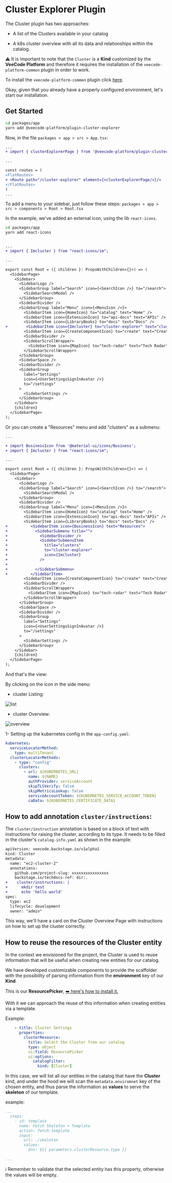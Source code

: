 # Cluster Explorer Plugin

The Cluster plugin has two approaches:

- A list of the Clusters available in your catalog

- A k8s cluster overview with all its data and relationships within the catalog.


⚠️ It is important to note that the `Cluster` is a **Kind** customized by the **VeeCode Platform** and therefore it requires the installation of the `veecode-platform-common` plugin in order to work.

To install the `veecode-platform-common` plugin click [here](https://github.com/veecode-platform/platform-backstage-plugins/tree/master/plugins/veecode-platform-common).

Okay, given that you already have a properly configured environment, let's start our installation.

## Get Started

```bash
cd packages/app
yarn add @veecode-platform/plugin-cluster-explorer
```
Now, in the file `packages > app > src > App.tsx`:

```diff
...
+ import { clusterExplorerPage } from '@veecode-platform/plugin-cluster-explorer';

...

const routes = (
<FlatRoutes>
+ <Route path="/cluster-explorer" element={<clusterExplorerPage/>}/>
</FlatRoutes>
)
...
```
To add a menu to your sidebar, just follow these steps:
`packages > app > src > components > Root > Root.tsx `

In the example, we've added an external icon, using the lib `react-icons`.

```bash
cd packages/app
yarn add react-icons
```

```diff

...
+ import { Imcluster } from "react-icons/im";

...

export const Root = ({ children }: PropsWithChildren<{}>) => (
  <SidebarPage>
    <Sidebar>
      <SidebarLogo />
      <SidebarGroup label="Search" icon={<SearchIcon />} to="/search">
        <SidebarSearchModal />
      </SidebarGroup>
      <SidebarDivider />
      <SidebarGroup label="Menu" icon={<MenuIcon />}>
        <SidebarItem icon={HomeIcon} to="catalog" text="Home" />
        <SidebarItem icon={ExtensionIcon} to="api-docs" text="APIs" />
        <SidebarItem icon={LibraryBooks} to="docs" text="Docs" />
+        <SidebarItem icon={Imcluster} to="cluster-explorer" text="clusters" />
        <SidebarItem icon={CreateComponentIcon} to="create" text="Create..." />
        <SidebarDivider />
        <SidebarScrollWrapper>
          <SidebarItem icon={MapIcon} to="tech-radar" text="Tech Radar" />
        </SidebarScrollWrapper>
      </SidebarGroup>
      <SidebarSpace />
      <SidebarDivider />
      <SidebarGroup
        label="Settings"
        icon={<UserSettingsSignInAvatar />}
        to="/settings"
      >
        <SidebarSettings />
      </SidebarGroup>
    </Sidebar>
    {children}
  </SidebarPage>
);
```
Or you can create a "Resources" menu and add "clusters" as a submenu:

```diff
...

+ import BusinessIcon from '@material-ui/icons/Business';
+ import { Imcluster } from "react-icons/im";

...

export const Root = ({ children }: PropsWithChildren<{}>) => (
  <SidebarPage>
    <Sidebar>
      <SidebarLogo />
      <SidebarGroup label="Search" icon={<SearchIcon />} to="/search">
        <SidebarSearchModal />
      </SidebarGroup>
      <SidebarDivider />
      <SidebarGroup label="Menu" icon={<MenuIcon />}>
        <SidebarItem icon={HomeIcon} to="catalog" text="Home" />
        <SidebarItem icon={ExtensionIcon} to="api-docs" text="APIs" />
        <SidebarItem icon={LibraryBooks} to="docs" text="Docs" />
+          <SidebarItem icon={BusinessIcon} text="Resources">
+            <SidebarSubmenu title="">
+              <SidebarDivider />
+              <SidebarSubmenuItem
+                title="clusters"
+                to="cluster-explorer"
+                icon={Imcluster}
+              />
+
+            </SidebarSubmenu>
+          </SidebarItem>
        <SidebarItem icon={CreateComponentIcon} to="create" text="Create..." />
        <SidebarDivider />
        <SidebarScrollWrapper>
          <SidebarItem icon={MapIcon} to="tech-radar" text="Tech Radar" />
        </SidebarScrollWrapper>
      </SidebarGroup>
      <SidebarSpace />
      <SidebarDivider />
      <SidebarGroup
        label="Settings"
        icon={<UserSettingsSignInAvatar />}
        to="/settings"
      >
        <SidebarSettings />
      </SidebarGroup>
    </Sidebar>
    {children}
  </SidebarPage>
);
```
And that's the view:

By clicking on the icon in the side menu:

- cluster Listing:

![list](src/assets/cluster_list.png)


- cluster Overview:

![overview](src/assets/overview.png)


1- Setting up the kubernetes config in the `app-config.yaml`:

```yaml
kubernetes:
  serviceLocatorMethod:
    type: multiTenant
  clusterLocatorMethods:
    - type: "config"
      clusters:
        - url: ${KUBERNETES_URL}
          name: ${NAME}
          authProvider: serviceAccount
          skipTLSVerify: false
          skipMetricsLookup: false
          serviceAccountToken: ${KUBERNETES_SERVICE_ACCOUNT_TOKEN}
          caData: ${KUBERNETES_CERTIFICATE_DATA}
```


## How to add annotation `cluster/instructions`:

The `cluster/instruction` annotation is based on a block of text with instructions for raising the cluster, according to its type.
It needs to be filled in the cluster's `catalog-info.yaml` as shown in the example:

```diff
apiVersion: veecode.backstage.io/v1alpha1
kind: Cluster
metadata:
  name: "ec2-cluster-2"
  annotations:
    github.com/project-slug: xxxxxxxxxxxxxxxx
    backstage.io/techdocs-ref: dir:.
+    cluster/instructions: |
+      mkdir test
+      echo 'hello world'
spec:
  type: ec2
  lifecycle: development
  owner: "admin"
```

This way, we'll have a card on the Cluster Overview Page with instructions on how to set up the cluster correctly.


## How to reuse the resources of the Cluster entity

In the context we envisioned for the project, the Cluster is used to reuse information that will be useful when creating new entities for our catalog.

We have developed customizable components to provide the scaffolder with the possibility of parsing information from the **environment** key of our **Kind**.

This is our **ResourcePicker**, [➡️ here's how to install it.](https://github.com/veecode-platform/platform-backstage-plugins/tree/master/plugins/veecode-scaffolder-extensions)

With it we can approach the reuse of this information when creating entities via a template.

Example:

```yaml
    - title: Cluster Settings
      properties:
        clusterResource:
          title: Select the Cluster from our catalog
          type: object
          ui:field: ResourcePicker
          ui:options:
            catalogFilter:
              kind: [Cluster]
```
In this case, we will list all our entities in the catalog that have the **Cluster** kind, and under the hood we will scan the `metadata.enviromnet` key of the chosen entity, and thus parse the information as **values** to serve the **skeleton** of our template.

example:

```yaml
...
  steps:
    - id: template
      name: Fetch Skeleton + Template
      action: fetch:template
      input:
        url: ./skeleton      
        values:
          dns: ${{ parameters.clusterResource.type }}

...
```

ℹ️ Remember to validate that the selected entity has this property, otherwise the values will be empty.
